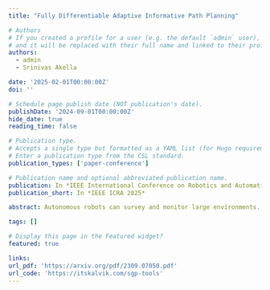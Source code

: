 ```yaml
---
title: "Fully Differentiable Adaptive Informative Path Planning"

# Authors
# If you created a profile for a user (e.g. the default `admin` user), write the username (folder name) here
# and it will be replaced with their full name and linked to their profile.
authors:
  - admin
  - Srinivas Akella

date: '2025-02-01T00:00:00Z'
doi: ''

# Schedule page publish date (NOT publication's date).
publishDate: '2024-09-01T00:00:00Z'
hide_date: true
reading_time: false

# Publication type.
# Accepts a single type but formatted as a YAML list (for Hugo requirements).
# Enter a publication type from the CSL standard.
publication_types: ['paper-conference']

# Publication name and optional abbreviated publication name.
publication: In *IEEE International Conference on Robotics and Automation (IEEE ICRA 2025)*
publication_short: In *IEEE ICRA 2025*

abstract: Autonomous robots can survey and monitor large environments. However, these robots often have limited computational and power resources, making it crucial to develop an efficient and adaptive informative path planning (IPP) algorithm. Such an algorithm must quickly adapt to environmental data to maximize the information collected while accommodating path constraints, such as distance budgets and boundary limitations. <p><br></p>Current approaches to this problem often rely on maximizing mutual information using methods such as greedy algorithms, Bayesian optimization, and genetic algorithms. These methods can be slow and do not scale well to large or 3D environments. We present an adaptive IPP approach that is fully differentiable, significantly faster than previous methods, and scalable to 3D spaces. Our approach also supports continuous sensing robots, which collect data continuously along the entire path, by leveraging streaming sparse Gaussian processes.<p><br></p>Benchmark results on two real-world datasets demonstrate that our approach yields solutions that are on par with or better than baseline methods while being up to two orders of magnitude faster. Additionally, we showcase our adaptive IPP approach in a 3D space using a system-on-chip embedded computer with minimal computational resources. Our code is available in the SGP-Tools Python library, complete with extensive documentation, and includes a companion ROS2 package for deployment on ArduPilot-based robots.

tags: []

# Display this page in the Featured widget?
featured: true

links:
url_pdf: 'https://arxiv.org/pdf/2309.07050.pdf'
url_code: 'https://itskalvik.com/sgp-tools'
---
```

